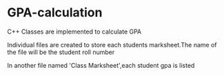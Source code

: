 # GPA-calculation
<p>C++  Classes are implemented to calculate GPA <p>
<p>Individual files are created to store each students marksheet.The name of the file will be the student roll number<p>
<p>In another file named 'Class Marksheet',each student gpa is listed <p>
